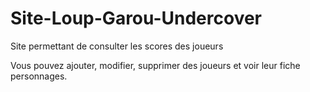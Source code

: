# Site-Loup-Garou-Undercover

Site permettant de consulter les scores des joueurs

Vous pouvez ajouter, modifier, supprimer des joueurs et voir leur fiche personnages.